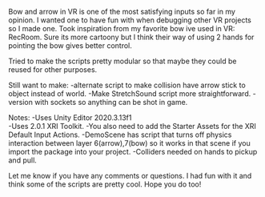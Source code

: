 Bow and arrow in VR is one of the most satisfying inputs so far in my opinion. I wanted one to have fun with when debugging other VR projects so I made one. Took inspiration from my favorite bow ive used in VR: RecRoom. Sure its more cartoony but I think their way of using 2 hands for pointing the bow gives better control.

Tried to make the scripts pretty modular so that maybe they could be reused for other purposes.

Still want to make:
-alternate script to make collision have arrow stick to object instead of world.
-Make StretchSound script more straightforward.
-version with sockets so anything can be shot in game.

Notes:
-Uses Unity Editor 2020.3.13f1  
-Uses 2.0.1 XRI Toolkit.
-You also need to add the Starter Assets for the XRI Default Input Actions.
-DemoScene has script that turns off physics interaction between layer 6(arrow),7(bow) so it works in that scene if you import the package into your project.
-Colliders needed on hands to pickup and pull.


Let me know if you have any comments or questions. I had fun with it and think some of the scripts are pretty cool. Hope you do too!